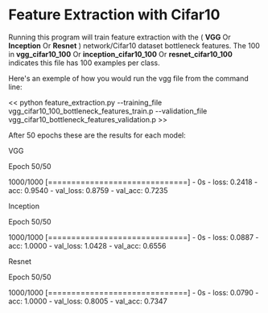 # Feature Extraction with Cifar10

Running this program will train feature extraction with the ( **VGG** Or **Inception** Or **Resnet** ) network/Cifar10 dataset bottleneck features. 
The 100 in **vgg_cifar10_100** Or **inception_cifar10_100** Or **resnet_cifar10_100**  indicates this file has 100 examples per class.

Here's an exemple of how you would run the vgg file from the command line:

<< python feature_extraction.py --training_file vgg_cifar10_100_bottleneck_features_train.p --validation_file vgg_cifar10_bottleneck_features_validation.p >>

After 50 epochs these are the results for each model:

VGG 

Epoch 50/50

1000/1000    [==============================] - 0s - loss: 0.2418 - acc: 0.9540 - val_loss: 0.8759 - val_acc: 0.7235

Inception

Epoch 50/50

1000/1000 [==============================] - 0s - loss: 0.0887 - acc: 1.0000 - val_loss: 1.0428 - val_acc: 0.6556

Resnet

Epoch 50/50

1000/1000 [==============================] - 0s - loss: 0.0790 - acc: 1.0000 - val_loss: 0.8005 - val_acc: 0.7347

